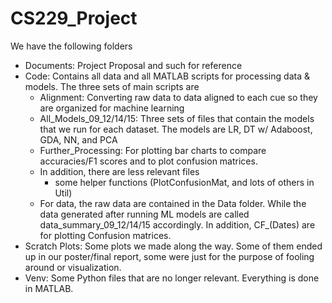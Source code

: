 # CS229_Project 
We have the following folders 
* Documents: Project Proposal and such for reference
* Code: Contains all data and all MATLAB scripts for processing data & models. The three sets of main scripts are 
    * Alignment: Converting raw data to data aligned to each cue so they are organized for machine learning
    * All_Models_09_12/14/15: Three sets of files that contain the models that we run for each dataset. The models are LR, DT w/ Adaboost, GDA, NN, and PCA
    * Further_Processing: For plotting bar charts to compare accuracies/F1 scores and to plot confusion matrices. 
    * In addition, there are less relevant files
        * some helper functions (PlotConfusionMat, and lots of others in Util)
    * For data, the raw data are contained in the Data folder. While the data generated after running ML models are called data_summary_09_12/14/15 accordingly. In addition, CF_(Dates) are for plotting Confusion matrices. 
* Scratch Plots: Some plots we made along the way. Some of them ended up in our poster/final report, some were just for the purpose of fooling around or visualization. 
* Venv: Some Python files that are no longer relevant. Everything is done in MATLAB. 
